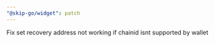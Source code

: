 ```yaml
---
"@skip-go/widget": patch
---
```


Fix set recovery address not working if chainid isnt supported by wallet
